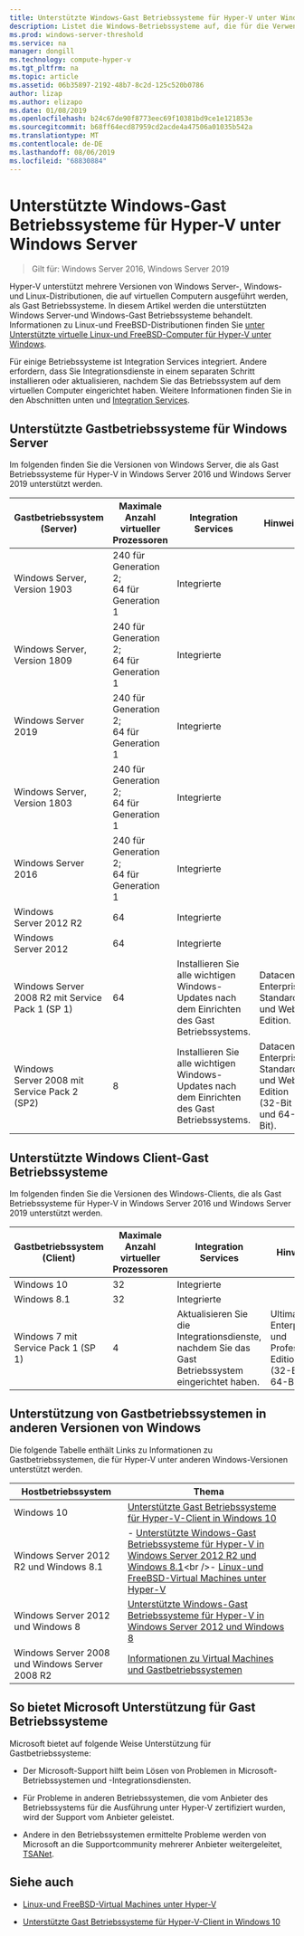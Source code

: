 ```yaml
---
title: Unterstützte Windows-Gast Betriebssysteme für Hyper-V unter Windows Server
description: Listet die Windows-Betriebssysteme auf, die für die Verwendung als Gast in einem virtuellen Computer unterstützt werden. Enthält auch Links zu ähnlichen Artikeln für frühere Versionen von Hyper-V.
ms.prod: windows-server-threshold
ms.service: na
manager: dongill
ms.technology: compute-hyper-v
ms.tgt_pltfrm: na
ms.topic: article
ms.assetid: 06b35897-2192-48b7-8c2d-125c520b0786
author: lizap
ms.author: elizapo
ms.date: 01/08/2019
ms.openlocfilehash: b24c67de90f8773eec69f10381bd9ce1e121853e
ms.sourcegitcommit: b68ff64ecd87959cd2acde4a47506a01035b542a
ms.translationtype: MT
ms.contentlocale: de-DE
ms.lasthandoff: 08/06/2019
ms.locfileid: "68830884"
---
```

# <a name="supported-windows-guest-operating-systems-for-hyper-v-on-windows-server"></a>Unterstützte Windows-Gast Betriebssysteme für Hyper-V unter Windows Server

>Gilt für: Windows Server 2016, Windows Server 2019

Hyper-V unterstützt mehrere Versionen von Windows Server-, Windows-und Linux-Distributionen, die auf virtuellen Computern ausgeführt werden, als Gast Betriebssysteme. In diesem Artikel werden die unterstützten Windows Server-und Windows-Gast Betriebssysteme behandelt. Informationen zu Linux-und FreeBSD-Distributionen finden Sie [unter Unterstützte virtuelle Linux-und FreeBSD-Computer für Hyper-V unter Windows](Supported-Linux-and-FreeBSD-virtual-machines-for-Hyper-V-on-Windows.md).  
    
Für einige Betriebssysteme ist Integration Services integriert. Andere erfordern, dass Sie Integrationsdienste in einem separaten Schritt installieren oder aktualisieren, nachdem Sie das Betriebssystem auf dem virtuellen Computer eingerichtet haben. Weitere Informationen finden Sie in den Abschnitten unten und [Integration Services](https://docs.microsoft.com/virtualization/hyper-v-on-windows/reference/integration-services).  
  
## <a name="supported-windows-server-guest-operating-systems"></a>Unterstützte Gastbetriebssysteme für Windows Server  

Im folgenden finden Sie die Versionen von Windows Server, die als Gast Betriebssysteme für Hyper-V in Windows Server 2016 und Windows Server 2019 unterstützt werden. 
  
|Gastbetriebssystem (Server)|Maximale Anzahl virtueller Prozessoren|Integration Services|Hinweise|  
|-------------------------------------|----------------------------------------|------------------------|---------|  
|Windows Server, Version 1903 |240 für Generation 2;<br>64 für Generation 1|Integrierte||
|Windows Server, Version 1809 |240 für Generation 2;<br>64 für Generation 1|Integrierte|| 
|Windows Server 2019 |240 für Generation 2;<br>64 für Generation 1|Integrierte||
|Windows Server, Version 1803 |240 für Generation 2;<br>64 für Generation 1|Integrierte|| 
|Windows Server 2016 |240 für Generation 2;<br>64 für Generation 1|Integrierte|| 
|Windows Server 2012 R2 |64|Integrierte||  
|Windows Server 2012 |64|Integrierte||  
|Windows Server 2008 R2 mit Service Pack 1 (SP 1)|64|Installieren Sie alle wichtigen Windows-Updates nach dem Einrichten des Gast Betriebssystems.|Datacenter, Enterprise, Standard und Web Edition.|
|Windows Server 2008 mit Service Pack 2 (SP2)|8|Installieren Sie alle wichtigen Windows-Updates nach dem Einrichten des Gast Betriebssystems.|Datacenter, Enterprise, Standard und Web Edition (32-Bit und 64-Bit).|  
  
## <a name="supported-windows-client-guest-operating-systems"></a>Unterstützte Windows Client-Gast Betriebssysteme  

Im folgenden finden Sie die Versionen des Windows-Clients, die als Gast Betriebssysteme für Hyper-V in Windows Server 2016 und Windows Server 2019 unterstützt werden.
  
|Gastbetriebssystem (Client)|Maximale Anzahl virtueller Prozessoren|Integration Services|Hinweise|  
|-------------------------------------|----------------------------------------|------------------------|---------|  
|Windows 10|32|Integrierte||  
|Windows 8.1|32|Integrierte||  
|Windows 7 mit Service Pack 1 (SP 1)|4|Aktualisieren Sie die Integrationsdienste, nachdem Sie das Gast Betriebssystem eingerichtet haben.|Ultimate, Enterprise und Professional Edition (32-Bit und 64-Bit).|  
  
## <a name="guest-operating-system-support-on-other-versions-of-windows"></a>Unterstützung von Gastbetriebssystemen in anderen Versionen von Windows  

Die folgende Tabelle enthält Links zu Informationen zu Gastbetriebssystemen, die für Hyper-V unter anderen Windows-Versionen unterstützt werden.  
  
|Hostbetriebssystem|Thema|  
|-------------------------|---------|  
|Windows 10|[Unterstützte Gast Betriebssysteme für Hyper-V-Client in Windows 10](https://docs.microsoft.com/virtualization/hyper-v-on-windows/about/supported-guest-os)|  
|Windows Server 2012 R2 und Windows 8.1|-   [Unterstützte Windows-Gast Betriebssysteme für Hyper-V in Windows Server 2012 R2 und Windows 8.1](https://docs.microsoft.com/previous-versions/windows/it-pro/windows-server-2012-R2-and-2012/dn792027(v=ws.11))<br />-   [Linux-und FreeBSD-Virtual Machines unter Hyper-V](Supported-Linux-and-FreeBSD-virtual-machines-for-Hyper-V-on-Windows.md)|  
|Windows Server 2012 und Windows 8|[Unterstützte Windows-Gast Betriebssysteme für Hyper-V in Windows Server 2012 und Windows 8](https://docs.microsoft.com/previous-versions/windows/it-pro/windows-server-2012-R2-and-2012/dn792028(v=ws.11))|  
|Windows Server 2008 und Windows Server 2008 R2|[Informationen zu Virtual Machines und Gastbetriebssystemen](https://docs.microsoft.com/previous-versions/windows/it-pro/windows-server-2008-R2-and-2008/cc794868(v=ws.10))|  
  
## <a name="how-microsoft-provides-support-for-guest-operating-systems"></a>So bietet Microsoft Unterstützung für Gast Betriebssysteme  

Microsoft bietet auf folgende Weise Unterstützung für Gastbetriebssysteme:  
  
-   Der Microsoft-Support hilft beim Lösen von Problemen in Microsoft-Betriebssystemen und -Integrationsdiensten.  
  
-   Für Probleme in anderen Betriebssystemen, die vom Anbieter des Betriebssystems für die Ausführung unter Hyper-V zertifiziert wurden, wird der Support vom Anbieter geleistet.  
  
-   Andere in den Betriebssystemen ermittelte Probleme werden von Microsoft an die Supportcommunity mehrerer Anbieter weitergeleitet, [TSANet](https://www.tsanet.org/).  
  
## <a name="see-also"></a>Siehe auch  
  
-   [Linux-und FreeBSD-Virtual Machines unter Hyper-V](Supported-Linux-and-FreeBSD-virtual-machines-for-Hyper-V-on-Windows.md)  
  
-   [Unterstützte Gast Betriebssysteme für Hyper-V-Client in Windows 10](https://docs.microsoft.com/virtualization/hyper-v-on-windows/about/supported-guest-os)  
  



